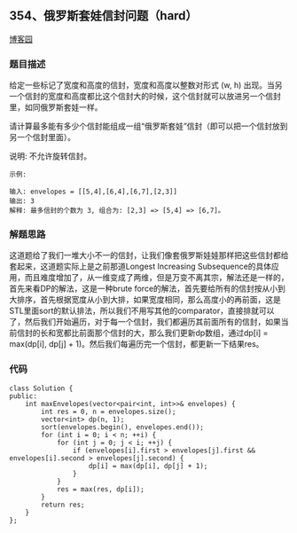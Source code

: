## 354、俄罗斯套娃信封问题（hard）

[博客园](http://www.cnblogs.com/grandyang/p/5568818.html)
### 题目描述
给定一些标记了宽度和高度的信封，宽度和高度以整数对形式 (w, h) 出现。当另一个信封的宽度和高度都比这个信封大的时候，这个信封就可以放进另一个信封里，如同俄罗斯套娃一样。

请计算最多能有多少个信封能组成一组“俄罗斯套娃”信封（即可以把一个信封放到另一个信封里面）。

说明:
不允许旋转信封。
```
示例:

输入: envelopes = [[5,4],[6,4],[6,7],[2,3]]
输出: 3
解释: 最多信封的个数为 3, 组合为: [2,3] => [5,4] => [6,7]。
```

### 解题思路

这道题给了我们一堆大小不一的信封，让我们像套俄罗斯娃娃那样把这些信封都给套起来，这道题实际上是之前那道Longest Increasing Subsequence的具体应用，而且难度增加了，从一维变成了两维，但是万变不离其宗，解法还是一样的，首先来看DP的解法，这是一种brute force的解法，首先要给所有的信封按从小到大排序，首先根据宽度从小到大排，如果宽度相同，那么高度小的再前面，这是STL里面sort的默认排法，所以我们不用写其他的comparator，直接排就可以了，然后我们开始遍历，对于每一个信封，我们都遍历其前面所有的信封，如果当前信封的长和宽都比前面那个信封的大，那么我们更新dp数组，通过dp[i] = max(dp[i], dp[j] + 1)。然后我们每遍历完一个信封，都更新一下结果res。


### 代码
```
class Solution {
public:
    int maxEnvelopes(vector<pair<int, int>>& envelopes) {
        int res = 0, n = envelopes.size();
        vector<int> dp(n, 1);
        sort(envelopes.begin(), envelopes.end());
        for (int i = 0; i < n; ++i) {
            for (int j = 0; j < i; ++j) {
                if (envelopes[i].first > envelopes[j].first && envelopes[i].second > envelopes[j].second) {
                    dp[i] = max(dp[i], dp[j] + 1);
                }
            }
            res = max(res, dp[i]);
        }
        return res;
    }
};
```
